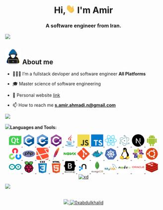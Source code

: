 <h1 align="center">Hi,<img src="https://raw.githubusercontent.com/c0mm4nDer/c0mm4nDer/master/gifs/Hi.gif" width="30px" /> I'm Amir</h1>
<h3 align="center">A software engineer from Iran.</h3>
<img src="https://user-images.githubusercontent.com/73097560/115834477-dbab4500-a447-11eb-908a-139a6edaec5c.gif">

## <picture><img src = "https://github.com/0xAbdulKhalid/0xAbdulKhalid/raw/main/assets/mdImages/about_me.gif" width = 50px></picture> **About me**


- 👨🏽‍💻 I’m a fullstack devloper and software engineer **All Platforms**

- 🎓 Master science of software engineering

- 🔗 Personal website [link](https://itium.ir)

- 📫 How to reach me **s.amir.ahmadi.n@gmail.com**

<img src="https://user-images.githubusercontent.com/73097560/115834477-dbab4500-a447-11eb-908a-139a6edaec5c.gif"><br>

<img src="https://media2.giphy.com/media/QssGEmpkyEOhBCb7e1/giphy.gif?cid=ecf05e47a0n3gi1bfqntqmob8g9aid1oyj2wr3ds3mg700bl&rid=giphy.gif" width ="25"><b>Languages and Tools:</b>
<br>


<p align="center"> 
<a href="https://www.qt.io/" target="_blank"> <img src="https://raw.githubusercontent.com/devicons/devicon/master/icons/qt/qt-original.svg" alt="c" width="40" height="40"/> </a>
<a href="https://www.cprogramming.com/" target="_blank"> <img src="https://raw.githubusercontent.com/devicons/devicon/master/icons/c/c-original.svg" alt="c" width="40" height="40"/> </a> <a href="https://www.w3schools.com/cpp/" target="_blank"> <img src="https://raw.githubusercontent.com/devicons/devicon/master/icons/cplusplus/cplusplus-original.svg" alt="cplusplus" width="40" height="40"/> <a href="https://dotnet.microsoft.com/en-us/languages/csharp" target="_blank"> <img src="https://raw.githubusercontent.com/devicons/devicon/master/icons/csharp/csharp-original.svg" alt="c" width="40" height="40"/> </a> <a href="https://www.java.com/" target="_blank"> <img src="https://raw.githubusercontent.com/devicons/devicon/master/icons/java/java-original.svg" alt="c" width="40" height="40"/> </a> <a href="https://www.javascript.com/" target="_blank"> <img src="https://raw.githubusercontent.com/devicons/devicon/master/icons/javascript/javascript-original.svg" alt="c" width="40" height="40"/> </a><a href="https://www.typescriptlang.org/" target="_blank"> <img src="https://raw.githubusercontent.com/devicons/devicon/master/icons/typescript/typescript-original.svg" alt="c" width="40" height="40"/> </a><a href="https://www.react.org/" target="_blank"> <img src="https://raw.githubusercontent.com/devicons/devicon/master/icons/react/react-original.svg" alt="c" width="40" height="40"/> </a><a href="https://www.electron.org/" target="_blank"> <img src="https://raw.githubusercontent.com/devicons/devicon/master/icons/electron/electron-original.svg" alt="c" width="40" height="40"/> </a><a href="https://www.nextjs.org/" target="_blank"> <img src="https://raw.githubusercontent.com/devicons/devicon/master/icons/nextjs/nextjs-original.svg" alt="c" width="40" height="40"/> </a> <a href="https://www.android.com/" target="_blank"> <img src="https://raw.githubusercontent.com/devicons/devicon/master/icons/android/android-original.svg" alt="c" width="40" height="40"/> </a>
</a><a href="https://www.opencv.org/" target="_blank"> <img src="https://raw.githubusercontent.com/devicons/devicon/master/icons/opencv/opencv-original.svg" alt="c" width="40" height="40"/> </a></a><a href="https://www.php.net/" target="_blank"> <img src="https://raw.githubusercontent.com/devicons/devicon/master/icons/php/php-original.svg" alt="c" width="40" height="40"/> </a></a><a href="https://www.laravel.com/" target="_blank"> <img src="https://raw.githubusercontent.com/devicons/devicon/master/icons/laravel/laravel-plain.svg" alt="c" width="40" height="40"/> </a><a href="https://www.apache.org/" target="_blank"> <img src="https://raw.githubusercontent.com/devicons/devicon/master/icons/apache/apache-original.svg" alt="c" width="40" height="40"/> </a><a href="https://www.nginx.com/" target="_blank"> <img src="https://raw.githubusercontent.com/devicons/devicon/master/icons/nginx/nginx-original.svg" alt="c" width="40" height="40"/> </a><a href="https://git-scm.com/" target="_blank"> <img src="https://raw.githubusercontent.com/devicons/devicon/master/icons/git/git-original.svg" alt="c" width="40" height="40"/> </a><a href="https://www.docker.com/" target="_blank"> <img src="https://raw.githubusercontent.com/devicons/devicon/master/icons/docker/docker-original.svg" alt="c" width="40" height="40"/> </a><a href="https://www.kubernetes.io/" target="_blank"> <img src="https://raw.githubusercontent.com/devicons/devicon/master/icons/kubernetes/kubernetes-plain.svg" alt="c" width="40" height="40"/> </a><a href="https://www.linux.org/" target="_blank"> <img src="https://raw.githubusercontent.com/devicons/devicon/master/icons/linux/linux-original.svg" alt="c" width="40" height="40"/> </a><a href="https://www.centos.org/" target="_blank"> <img src="https://raw.githubusercontent.com/devicons/devicon/master/icons/centos/centos-original.svg" alt="c" width="40" height="40"/> </a><a href="https://www.ubuntu.com/" target="_blank"> <img src="https://raw.githubusercontent.com/devicons/devicon/master/icons/ubuntu/ubuntu-plain.svg" alt="c" width="40" height="40"/> </a><a href="https://www.arduino.cc/" target="_blank"> <img src="https://raw.githubusercontent.com/devicons/devicon/master/icons/arduino/arduino-original.svg" alt="c" width="40" height="40"/> </a><a href="https://www.raspberrypi.org/" target="_blank"> <img src="https://raw.githubusercontent.com/devicons/devicon/master/icons/raspberrypi/raspberrypi-original.svg" alt="c" width="40" height="40"/> </a></a> <a href="https://www.w3schools.com/css/" target="_blank"> <img src="https://raw.githubusercontent.com/devicons/devicon/master/icons/css3/css3-original-wordmark.svg" alt="css3" width="40" height="40"/> <img src="https://raw.githubusercontent.com/devicons/devicon/master/icons/html5/html5-original-wordmark.svg" alt="html5" width="40" height="40"/> </a> <a href="https://getbootstrap.com" target="_blank"> <img src="https://raw.githubusercontent.com/devicons/devicon/master/icons/bootstrap/bootstrap-plain-wordmark.svg" alt="bootstrap" width="40" height="40"/><a href="https://www.neo4j.com/" target="_blank"> <img src="https://raw.githubusercontent.com/devicons/devicon/master/icons/neo4j/neo4j-original.svg" alt="c" width="40" height="40"/> </a> <a href="https://www.mongodb.com/" target="_blank"> <img src="https://raw.githubusercontent.com/devicons/devicon/master/icons/mongodb/mongodb-original-wordmark.svg" alt="mongodb" width="40" height="40"/> </a> <a href="https://www.mysql.com/" target="_blank"> <img src="https://raw.githubusercontent.com/devicons/devicon/master/icons/mysql/mysql-original-wordmark.svg" alt="mysql" width="40" height="40"/> </a> <a href="https://nodejs.org" target="_blank"> <img src="https://raw.githubusercontent.com/devicons/devicon/master/icons/nodejs/nodejs-original-wordmark.svg" alt="nodejs" width="40" height="40"/> </a> <a href="https://www.oracle.com/" target="_blank"> <img src="https://raw.githubusercontent.com/devicons/devicon/master/icons/oracle/oracle-original.svg" alt="oracle" width="40" height="40"/> </a> <a href="https://www.redis.io" target="_blank"> <img src="https://raw.githubusercontent.com/devicons/devicon/master/icons/redis/redis-original.svg" alt="redis" width="40" height="40"/> <a href="https://www.adobe.com/products/xd.html" target="_blank"> <img src="https://cdn.worldvectorlogo.com/logos/adobe-xd.svg" alt="xd" width="40" height="40"/> </a>  </p>


<img src="https://user-images.githubusercontent.com/73097560/115834477-dbab4500-a447-11eb-908a-139a6edaec5c.gif"><br><br>
<div align="center">

<a href="https://github.com/0xabdulkhalid/">
  <img src="https://github-readme-stats.vercel.app/api?username=c0mm4nDer&show_icons=true&theme=dracula" width="450"/>
  <img src="https://github-readme-stats.vercel.app/api/top-langs/?username=c0mm4nDer&layout=compact&show_icons=true&theme=dracula" width="375"  alt="0xabdulkhalid"/>

</a>
</div>


</div>
